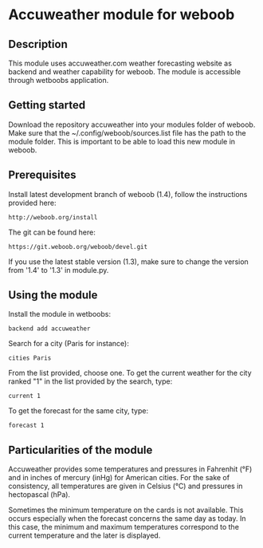 # Accuweather module for weboob
## Description
This module uses accuweather.com weather forecasting website as backend and weather capability for weboob. The module is accessible through wetboobs application.

## Getting started
Download the repository accuweather into your modules folder of weboob. Make sure that the ~/.config/weboob/sources.list file has the path to the module folder. This is important to be able to load this new module in weboob.

## Prerequisites
Install latest development branch of weboob (1.4), follow the instructions provided here:

```
http://weboob.org/install
```

The git can be found here:

```
https://git.weboob.org/weboob/devel.git
```

If you use the latest stable version (1.3), make sure to change the version from '1.4' to '1.3' in module.py.

## Using the module
Install the module in wetboobs:

```
backend add accuweather
```

Search for a city (Paris for instance):

```
cities Paris
```

From the list provided, choose one. To get the current weather for the city ranked "1" in the list provided by the search, type:

```
current 1
```

To get the forecast for the same city, type:

```
forecast 1
```

## Particularities of the module
Accuweather provides some temperatures and pressures in Fahrenhit (°F) and in inches of mercury (inHg) for American cities. For the sake of consistency, all temperatures are given in Celsius (°C) and pressures in hectopascal (hPa).

Sometimes the minimum temperature on the cards is not available. This occurs especially when the forecast concerns the same day as today. In this case, the minimum and maximum temperatures correspond to the current temperature and the later is displayed.
